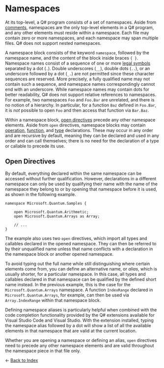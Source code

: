 # Namespaces

At its top-level, a Q# program consists of a set of namespaces. Aside from [comments](https://github.com/microsoft/qsharp-language/blob/main/Specifications/Language/1_ProgramStructure/7_Comments.md#comments), namespaces are the only top-level elements in a Q# program, and any other elements must reside within a namespace. 
Each file may contain zero or more namespaces, and each namespace may span multiple files. Q# does not support nested namespaces.

A namespace block consists of the keyword `namespace`, followed by the namespace name, and the content of the block inside braces `{ }`. 
Namespace names consist of a sequence of one or more [legal symbols](https://github.com/microsoft/qsharp-language/blob/main/Specifications/Language/3_Expressions/Identifiers.md#identifiers) separated by a dot (`.`).
Double underscores (`__`), double dots (`..`), or an underscore followed by a dot (`_.`) are not permitted since these character sequences are reserved. More precisely, a fully qualified name may not contain such a sequence, and namespace names correspondingly cannot end with an underscore.
While namespace names may contain dots for better readability, Q# does not support relative references to namespaces. For example, two namespaces `Foo` and `Foo.Bar` are unrelated, and there is no notion of a hierarchy. In particular, for a function `Baz` defined in `Foo.Bar`, it is *not* possible to open `Foo` and then access that function via `Bar.Baz`. 

Within a namespace block, [open directives](#open-directives) precede any other namespace elements. 
Aside from `open` directives, namespace blocks may contain [operation](https://github.com/microsoft/qsharp-language/blob/main/Specifications/Language/1_ProgramStructure/3_CallableDeclarations.md#callable-declarations), [function](https://github.com/microsoft/qsharp-language/blob/main/Specifications/Language/1_ProgramStructure/3_CallableDeclarations.md#callable-declarations), and [type](https://github.com/microsoft/qsharp-language/blob/main/Specifications/Language/1_ProgramStructure/2_TypeDeclarations.md#type-declarations) declarations. These may occur in any order and are recursive by default, meaning they can be declared and used in any order and can call themselves; there is no need for the declaration of a type or callable to precede its use.

## Open Directives

By default, everything declared within the same namespace can be accessed without further qualification. However, declarations in a different namespace can only be used by qualifying their name with the name of the namespace they belong to or by opening that namespace before it is used, as shown in the following example.  

```qsharp
namespace Microsoft.Quantum.Samples {
    
    open Microsoft.Quantum.Arithmetic; 
    open Microsoft.Quantum.Arrays as Array; 

    // ...
}
```

The example also uses two `open` directives, which import all types and callables declared in the opened namespace. They can then be referred to by their unqualified name unless that name conflicts with a declaration in the namespace block or another opened namespace. 

To avoid typing out the full name while still distinguishing where certain elements come from, you can define an alternative name, or *alias*, which is usually shorter, for a particular namespace. In this case, all types and callables declared in that namespace can be qualified by the defined short name instead. 
In the previous example, this is the case for the `Microsoft.Quantum.Arrays` namespace. A function `IndexRange` declared in `Microsoft.Quantum.Arrays`, for example, can then be used via `Array.IndexRange` within that namespace block.

Defining namespace aliases is particularly helpful when combined with the code completion functionality provided by the Q# extensions available for Visual Studio Code and Visual Studio. With the extension installed, typing the namespace alias followed by a dot will show a list of all the available elements in that namespace that are valid at the current location.  

Whether you are opening a namespace or defining an alias, `open` directives need to precede any other namespace elements and are valid throughout the namespace piece in that file only.


← [Back to Index](https://github.com/microsoft/qsharp-language/tree/main/Specifications/Language#index)
